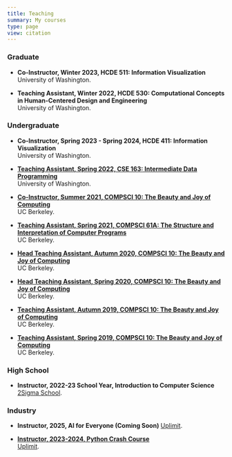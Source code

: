 ```yaml
---
title: Teaching
summary: My courses
type: page
view: citation
---
```


### Graduate
- **Co-Instructor, Winter 2023, HCDE 511: Information Visualization**  
  University of Washington.

- **Teaching Assistant, Winter 2022, HCDE 530: Computational Concepts in Human-Centered Design and Engineering**  
  University of Washington.

### Undergraduate
- **Co-Instructor, Spring 2023 - Spring 2024, HCDE 411: Information Visualization**  
  University of Washington.

- **[Teaching Assistant, Spring 2022, CSE 163: Intermediate Data Programming](https://courses.cs.washington.edu/courses/cse163/22sp/)**  
  University of Washington.

- **[Co-Instructor, Summer 2021, COMPSCI 10: The Beauty and Joy of Computing](https://cs10.org/su21/)**  
  UC Berkeley.

- **[Teaching Assistant, Spring 2021, COMPSCI 61A: The Structure and Interpretation of Computer Programs](https://inst.eecs.berkeley.edu/~cs61a/sp21/)**  
  UC Berkeley.

- **[Head Teaching Assistant, Autumn 2020, COMPSCI 10: The Beauty and Joy of Computing](https://cs10.org/fa20/)**  
  UC Berkeley.

- **[Head Teaching Assistant, Spring 2020, COMPSCI 10: The Beauty and Joy of Computing](https://cs10.org/sp20/)**  
  UC Berkeley.

- **[Teaching Assistant, Autumn 2019, COMPSCI 10: The Beauty and Joy of Computing](https://cs10.org/fa19/)**  
  UC Berkeley.

- **[Teaching Assistant, Spring 2019, COMPSCI 10: The Beauty and Joy of Computing](https://cs10.org/sp19/)**  
  UC Berkeley.

### High School
- **Instructor, 2022-23 School Year, Introduction to Computer Science**  
  [2Sigma School](https://2sigma.school/).

### Industry
- **Instructor, 2025, AI for Everyone (Coming Soon)**
[Uplimit](https://uplimit.com/).

- **[Instructor, 2023-2024, Python Crash Course](https://uplimit.com/course/python-crash-course)**  
[Uplimit](https://uplimit.com/).
